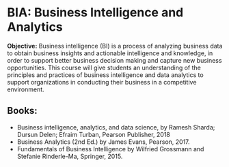 # BIA: Business Intelligence and Analytics
**Objective:** Business intelligence (BI) is a process of analyzing business data to obtain business insights and actionable intelligence and knowledge, in order to support better business decision making and capture new business opportunities. This course will give students an understanding of the principles and practices of business intelligence and data analytics to support organizations in conducting their business in a competitive environment.

## Books:
- Business intelligence, analytics, and data science, by Ramesh Sharda; Dursun Delen; Efraim Turban, Pearson Publisher, 2018
- Business Analytics (2nd Ed.) by James Evans,  Pearson, 2017.
- Fundamentals of Business Intelligence by Wilfried Grossmann and Stefanie Rinderle-Ma, Springer, 2015.
